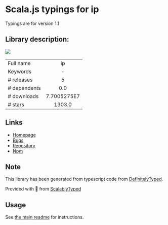
# Scala.js typings for ip

Typings are for version 1.1

## Library description:
[![](https://badge.fury.io/js/ip.svg)](https://www.npmjs.com/package/ip)

|                    |                 |
| ------------------ | :-------------: |
| Full name          | ip |
| Keywords           | - |
| # releases         | 5 |
| # dependents       | 0.0 |
| # downloads        | 7.7005275E7 |
| # stars            | 1303.0 |

## Links
- [Homepage](https://github.com/indutny/node-ip)
- [Bugs](https://github.com/indutny/node-ip/issues)
- [Repository](https://github.com/indutny/node-ip)
- [Npm](https://www.npmjs.com/package/ip)
    


## Note
This library has been generated from typescript code from [DefinitelyTyped](https://definitelytyped.org).

Provided with :purple_heart: from [ScalablyTyped](https://github.com/oyvindberg/ScalablyTyped)

## Usage
See [the main readme](../../readme.md) for instructions.


